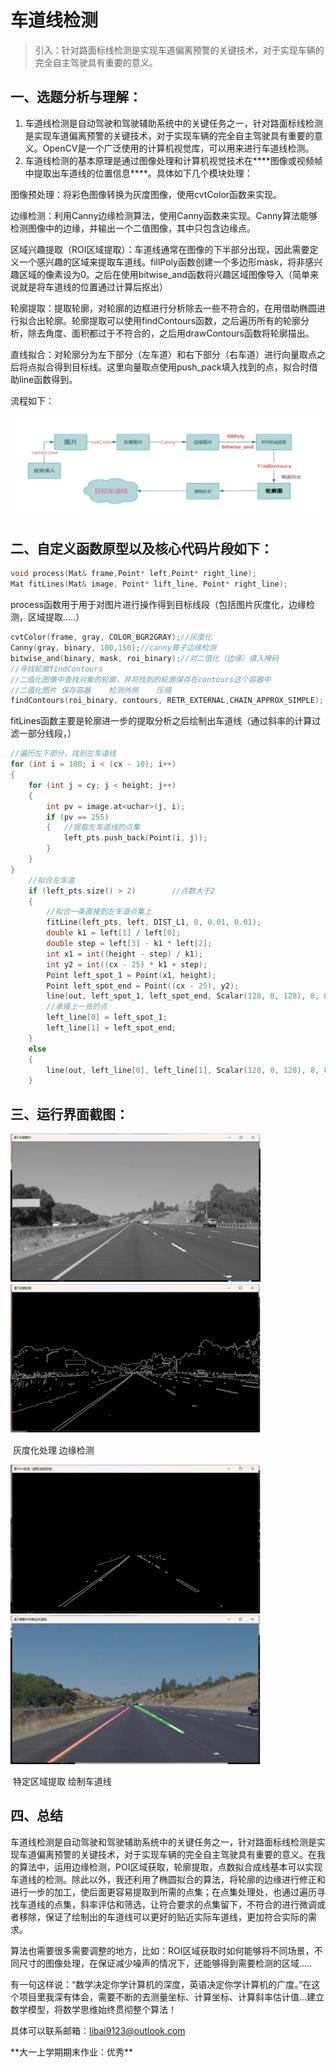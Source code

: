 # 车道线检测

> 引入：针对路面标线检测是实现车道偏离预警的关键技术，对于实现车辆的完全自主驾驶具有重要的意义。

## 一、选题分析与理解：

1. 车道线检测是自动驾驶和驾驶辅助系统中的关键任务之一，针对路面标线检测是实现车道偏离预警的关键技术，对于实现车辆的完全自主驾驶具有重要的意义。OpenCV是一个广泛使用的计算机视觉库，可以用来进行车道线检测。
2. 车道线检测的基本原理是通过图像处理和计算机视觉技术在***\*图像或视频帧中提取出车道线的位置信息\****。具体如下几个模块处理：

 图像预处理：将彩色图像转换为灰度图像，使用cvtColor函数来实现。

 边缘检测：利用Canny边缘检测算法，使用Canny函数来实现。Canny算法能够检测图像中的边缘，并输出一个二值图像，其中只包含边缘点。

 区域兴趣提取（ROI区域提取）：车道线通常在图像的下半部分出现，因此需要定义一个感兴趣的区域来提取车道线。fillPoly函数创建一个多边形mask，将非感兴趣区域的像素设为0。之后在使用bitwise_and函数将兴趣区域图像导入（简单来说就是将车道线的位置通过计算后抠出）

 轮廓提取：提取轮廓，对轮廓的边框进行分析除去一些不符合的，在用借助椭圆进行拟合出轮廓。轮廓提取可以使用findContours函数，之后遍历所有的轮廓分析，除去角度、面积都过于不符合的，之后用drawContours函数将轮廓描出。

 直线拟合：对轮廓分为左下部分（左车道）和右下部分（右车道）进行向量取点之后将点拟合得到目标线。这里向量取点使用push_pack填入找到的点，拟合时借助line函数得到。

流程如下：

![流程图](./img/wps7.jpg) 

## 二、自定义函数原型以及核心代码片段如下：

```c++
void process(Mat& frame,Point* left,Point* right_line);
Mat fitLines(Mat& image, Point* lift_line, Point* right_line);
```

process函数用于用于对图片进行操作得到目标线段（包括图片灰度化，边缘检测，区域提取.....）

```c++
cvtColor(frame, gray, COLOR_BGR2GRAY);//灰度化
Canny(gray, binary, 100,150);//canny算子边缘检测
bitwise_and(binary, mask, roi_binary);//对二值化（边缘）填入掩码
//寻找轮廓findContours
//二值化图像中查找对象的轮廓，并将找到的轮廓保存在contours这个容器中
//二值化图片	保存容器	检测外侧	压缩
findContours(roi_binary, contours, RETR_EXTERNAL,CHAIN_APPROX_SIMPLE);
```

fitLines函数主要是轮廓进一步的提取分析之后绘制出车道线（通过斜率的计算过滤一部分线段，）

```c++
//遍历左下部分，找到左车道线
for (int i = 100; i < (cx - 10); i++)
{
	for (int j = cy; j < height; j++)
	{
		int pv = image.at<uchar>(j, i);
		if (pv == 255)
		{	//提取左车道线的点集
			left_pts.push_back(Point(i, j));
		}
	}
}
	//拟合左车道
	if (left_pts.size() > 2)		//点数大于2
	{
		//拟合一条直接到左车道点集上
		fitLine(left_pts, left, DIST_L1, 0, 0.01, 0.01);
		double k1 = left[1] / left[0];
		double step = left[3] - k1 * left[2];
		int x1 = int((height - step) / k1);
		int y2 = int((cx - 25) * k1 + step);
		Point left_spot_1 = Point(x1, height);
		Point left_spot_end = Point((cx - 25), y2);
		line(out, left_spot_1, left_spot_end, Scalar(128, 0, 128), 8, 8, 0);
		//承接上一张的点
		left_line[0] = left_spot_1;
		left_line[1] = left_spot_end;
	}
	else
	{
		line(out, left_line[0], left_line[1], Scalar(128, 0, 128), 8, 8, 0);
	}
```

## 三、运行界面截图：

<img src="./img\wps11.jpg" alt="img" style="width:400px;" />	 <img src="./img/wps12.jpg" alt="img" style="width:400px;" />

​								灰度化处理																						边缘检测

 

<img src="./img/wps13.jpg" alt="img" style="width:400px;" />	 <img src="./img\wps14.jpg" alt="img" style="width:400px;" />

​								特定区域提取																				绘制车道线

 

## 四、总结

车道线检测是自动驾驶和驾驶辅助系统中的关键任务之一，针对路面标线检测是实现车道偏离预警的关键技术，对于实现车辆的完全自主驾驶具有重要的意义。在我的算法中，运用边缘检测，POI区域获取，轮廓提取，点数拟合成线基本可以实现车道线的检测。除此以外，我还利用了椭圆拟合的算法，将轮廓的边缘进行修正和进行一步的加工，使后面更容易提取到所需的点集；在点集处理处，也通过遍历寻找车道线的点集，斜率评估和筛选，让符合要求的点集留下，不符合的进行微调或者移除，保证了绘制出的车道线可以更好的贴近实际车道线，更加符合实际的需求。

算法也需要很多需要调整的地方，比如：ROI区域获取时如何能够将不同场景，不同尺寸的图像处理，在保证减少噪声的情况下，还能够得到需要检测的区域.....

有一句这样说：“数学决定你学计算机的深度，英语决定你学计算机的广度。”在这个项目里我深有体会，需要不断的去测量坐标、计算坐标、计算斜率估计值...建立数学模型，将数学思维始终贯彻整个算法！

具体可以联系邮箱：libai9123@outlook.com

<!--2024.1.11--> **大一上学期期末作业：优秀**